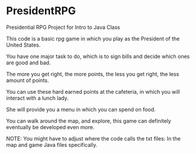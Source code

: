 # PresidentRPG
Presidential RPG Project for Intro to Java Class

This code is a basic rpg game in which you play as the President of the United States.

You have one major task to do, which is to sign bills and decide which ones are good and bad. 

The more you get right, the more points, the less you get right, the less amount of points.

You can use these hard earned points at the cafeteria, in which you will interact with a lunch lady.

She will provide you a menu in which you can spend on food.

You can walk around the map, and explore, this game can definitely eventually be developed even more.

NOTE: You might have to adjust where the code calls the txt files:
In the map and game Java files specifically.
